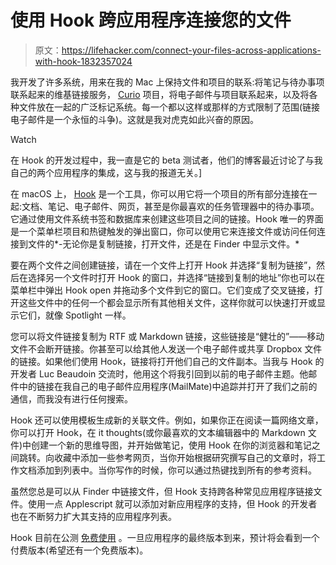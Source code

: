 # 使用 Hook 跨应用程序连接您的文件

> 原文：<https://lifehacker.com/connect-your-files-across-applications-with-hook-1832357024>

我开发了许多系统，用来在我的 Mac 上保持文件和项目的联系:将笔记与待办事项联系起来的维基链接服务， [Curio](https://www.zengobi.com/curio/) 项目，将电子邮件与项目联系起来，以及将各种文件放在一起的广泛标记系统。每一个都以这样或那样的方式限制了范围(链接电子邮件是一个永恒的斗争)。这就是我对虎克如此兴奋的原因。

Watch

在 Hook 的开发过程中，我一直是它的 beta 测试者，他们的博客最近讨论了与我自己的两个应用程序的集成，这与我的报道无关。]

在 macOS 上， [Hook](https://hookproductivity.com/) 是一个工具，你可以用它将一个项目的所有部分连接在一起:文档、笔记、电子邮件、网页，甚至是你最喜欢的任务管理器中的待办事项。它通过使用文件系统书签和数据库来创建这些项目之间的链接。Hook 唯一的界面是一个菜单栏项目和热键触发的弹出窗口，你可以使用它来连接文件或访问任何连接到文件的*-无论你是复制链接，打开文件，还是在 Finder 中显示文件。*

要在两个文件之间创建链接，请在一个文件上打开 Hook 并选择“复制为链接”，然后在选择另一个文件时打开 Hook 的窗口，并选择“链接到复制的地址”你也可以在菜单栏中弹出 Hook open 并拖动多个文件到它的窗口。它们变成了交叉链接，打开这些文件中的任何一个都会显示所有其他相关文件，这样你就可以快速打开或显示它们，就像 Spotlight 一样。

您可以将文件链接复制为 RTF 或 Markdown 链接，这些链接是“健壮的”——移动文件不会断开链接。你甚至可以给其他人发送一个电子邮件或共享 Dropbox 文件的链接。如果他们使用 Hook，链接将打开他们自己的文件副本。当我与 Hook 的开发者 Luc Beaudoin 交流时，他用这个将我引回到以前的电子邮件主题。他邮件中的链接在我自己的电子邮件应用程序(MailMate)中追踪并打开了我们之前的通信，而我没有进行任何搜索。

Hook 还可以使用模板生成新的关联文件。例如，如果你正在阅读一篇网络文章，你可以打开 Hook，在 it thoughts(或你最喜欢的文本编辑器中的 Markdown 文件)中创建一个新的思维导图，并开始做笔记，使用 Hook 在你的浏览器和笔记之间跳转。向收藏中添加一些参考网页，当你开始根据研究撰写自己的文章时，将工作文档添加到列表中。当你写作的时候，你可以通过热键找到所有的参考资料。

虽然您总是可以从 Finder 中链接文件，但 Hook 支持跨各种常见应用程序链接文件。使用一点 Applescript 就可以添加对新应用程序的支持，但 Hook 的开发者也在不断努力扩大其支持的应用程序列表。

Hook 目前在公测 [免费使用](http://hookproductivity.com) 。一旦应用程序的最终版本到来，预计将会看到一个付费版本(希望还有一个免费版本)。
